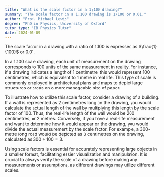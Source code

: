 ```yaml
---
title: "What is the scale factor in a 1;100 drawing?"
summary: "The scale factor in a 1;100 drawing is 1/100 or 0.01."
author: "Prof. Michael Lewis"
degree: "PhD in Physics, University of Oxford"
tutor_type: "IB Physics Tutor"
date: 2024-05-09
---
```


The scale factor in a drawing with a ratio of 1:100 is expressed as $\frac{1}{100}$ or $0.01$.

In a 1:100 scale drawing, each unit of measurement on the drawing corresponds to 100 units of the same measurement in reality. For instance, if a drawing indicates a length of $1$ centimetre, this would represent $100$ centimetres, which is equivalent to $1$ metre in real life. This type of scale is commonly employed in architectural plans and maps to depict large structures or areas on a more manageable size of paper.

To illustrate how to utilize this scale factor, consider a drawing of a building. If a wall is represented as $2$ centimetres long on the drawing, you would calculate the actual length of the wall by multiplying this length by the scale factor of $100$. Thus, the real-life length of the wall would be $200$ centimetres, or $2$ metres. Conversely, if you have a real-life measurement and want to determine how it would appear on the drawing, you would divide the actual measurement by the scale factor. For example, a $300$-metre long road would be depicted as $3$ centimetres on the drawing, calculated as $300 \div 100 = 3$.

Using scale factors is essential for accurately representing large objects in a smaller format, facilitating easier visualization and manipulation. It is crucial to always verify the scale of a drawing before making any measurements or assumptions, as different drawings may utilize different scales.
    